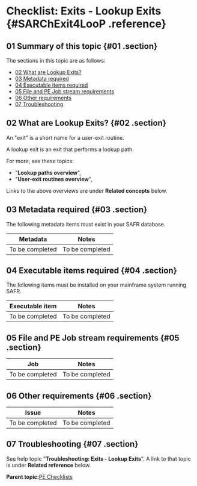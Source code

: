 # Checklist: Exits - Lookup Exits {#SARChExit4LooP .reference}

## 01 Summary of this topic {#01 .section}

The sections in this topic are as follows:

-   [02 What are Lookup Exits?](#02)
-   [03 Metadata required](#03)
-   [04 Executable items required](#04)
-   [05 File and PE Job stream requirements](#05)
-   [06 Other requirements](#06)
-   [07 Troubleshooting](#07)

## 02 What are Lookup Exits? {#02 .section}

An "exit" is a short name for a user-exit routine.

A lookup exit is an exit that performs a lookup path.

For more, see these topics:

-   "**Lookup paths overview**",
-   "**User-exit routines overview**",

Links to the above overviews are under **Related concepts** below.

## 03 Metadata required {#03 .section}

The following metadata items must exist in your SAFR database.

|Metadata|Notes|
|--------|-----|
|To be completed|To be completed|

## 04 Executable items required {#04 .section}

The following items must be installed on your mainframe system running SAFR.

|Executable item|Notes|
|---------------|-----|
|To be completed|To be completed|

## 05 File and PE Job stream requirements {#05 .section}

|Job|Notes|
|---|-----|
|To be completed|To be completed|

## 06 Other requirements {#06 .section}

|Issue|Notes|
|-----|-----|
|To be completed|To be completed|

## 07 Troubleshooting {#07 .section}

See help topic "**Troubleshooting: Exits - Lookup Exits**". A link to that topic is under **Related reference** below.

**Parent topic:**[PE Checklists](../html/AAR520PMChecklists.md)

